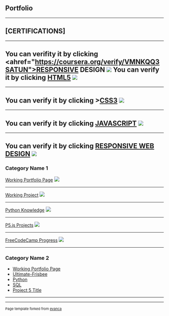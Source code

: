## Portfolio

____________
[CERTIFICATIONS]
---
---
You can verifity it by clicking <ahref="https://coursera.org/verify/VMNKQQ3SATUN">RESPONSIVE DESIGN</a>
<img src = "images/Responsive-Design.JPG?raw=true"/>
You can verify it by clicking <a href="https://coursera.org/verif y/PFSYWPV4VP3K">HTML5</a>
<img src ="images/HTML5_Cert.JPG?raw=true"/>
---
---
You can verify it by clicking ><a href="https://coursera.org/verify/V54NT6LUG2KA">CSS3</a>
<img src ="images/CSS3_Cert.JPG?raw=true"/>
---
---
You can verify it by clicking <a href="https://www.coursera.org/account/accomplishments/certificate/XLZCCTMQXWPK">JAVASCRIPT</a>
<img src="images/Interactivity_with_JavascriptJPG.JPG?raw=true"/>
---
---
You can verify it by clicking <a href="https://www.freecodecamp.org/certification/mrcleane-code/responsive-web-design">RESPONSIVE WEB DESIGN</a>
<img src ="images/FCC_Responsive_Web_Design.JPG?raw=true"/>
---

### Category Name 1 

[Working Portfolio Page](https://mr-clean-code.github.io/Josue-Solares-Project-1/)
<img src="images/Project-1.JPG?raw=true"/>

---
[Working Project](https://github.com/Mr-Clean-Code/Ultimate-Frisbee)
<img src="images/Project-2.JPG?raw=true"/>

---
[Python Knowledge](https://github.com/Mr-Clean-Code/Python)
<img src="images/python.png?raw=true"/>

---
[P5.js Projects](https://github.com/Mr-Clean-Code/P5.js)
<img src="images/Capture.JPG?raw=true"/>

---
[FreeCodeCamp Progress](https://www.freecodecamp.org/mrcleane-code)
<img src="images/logo.png?raw=true"/>

---
### Category Name 2

- [Working Portfolio Page](https://mr-clean-code.github.io/Josue-Solares-Project-1/)
- [Ultimate-Frisbee](https://github.com/Mr-Clean-Code/Ultimate-Frisbee)
- [Python](https://github.com/Mr-Clean-Code/Python)
- [SQL](https://github.com/Mr-Clean-Code/SQL)
- [Project 5 Title](http://example.com/)

---




---
<p style="font-size:11px">Page template forked from <a href="https://github.com/evanca/quick-portfolio">evanca</a></p>
<!-- Remove above link if you don't want to attibute -->
